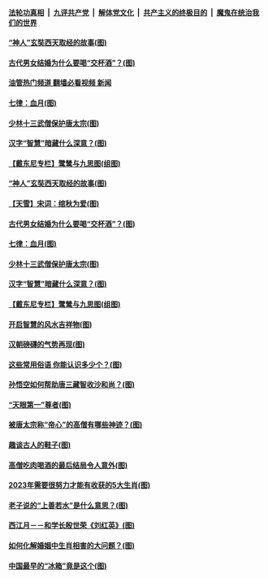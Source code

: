 ####  [法轮功真相](../../../../basic/blob/master/README.md?t=11141732) &nbsp;|&nbsp; [九评共产党](../../../../9ping.md/blob/master/README.md?t=11141732) &nbsp;|&nbsp; [解体党文化](../../../../jtdwh.md/blob/master/README.md?t=11141732)  &nbsp;|&nbsp; [共产主义的终极目的](../../../../gczydzjmd.md/blob/master/README.md?t=11141732) &nbsp;|&nbsp; [魔鬼在统治我们的世界](../../../../mgztzwmdsj.md/blob/master/README.md?t=11141732) 

#### [“神人”玄奘西天取经的故事(图)](../pages/p7/1021336.md?t=11141732) 

#### [古代男女结婚为什么要喝“交杯酒”？(图)](../pages/p7/1021356.md?t=11141732) 

#### [油管热门频道 翻墙必看视频 新闻](http://129.146.143.75:81/youtube.html?11141732)

#### [七律：血月(图)](../pages/p7/1021602.md?t=11141732) 

#### [少林十三武僧保护唐太宗(图)](../pages/p7/1019890.md?t=11141732) 

#### [汉字“智慧”暗藏什么深意？(图)](../pages/p7/1021437.md?t=11141732) 

#### [【戴东尼专栏】鹭鸶与九思图(组图)](../pages/p7/1011327.md?t=11141732) 

#### [“神人”玄奘西天取经的故事(图)](../pages/p7/1021336.md?t=11141732) 

#### [【天雪】宋词：绾秋为爱(图)](../pages/p7/1021634.md?t=11141732) 

#### [古代男女结婚为什么要喝“交杯酒”？(图)](../pages/p7/1021356.md?t=11141732) 

#### [七律：血月(图)](../pages/p7/1021602.md?t=11141732) 

#### [少林十三武僧保护唐太宗(图)](../pages/p7/1019890.md?t=11141732) 

#### [汉字“智慧”暗藏什么深意？(图)](../pages/p7/1021437.md?t=11141732) 

#### [【戴东尼专栏】鹭鸶与九思图(组图)](../pages/p7/1011327.md?t=11141732) 

#### [开启智慧的风水吉祥物(图)](../pages/p7/1018627.md?t=11141732) 

#### [汉朝磅礴的气势再现(图)](../pages/p7/1019889.md?t=11141732) 

#### [这些常用俗语 你能认识多少个？(图)](../pages/p7/1021074.md?t=11141732) 

#### [孙悟空如何帮助唐三藏智收沙和尚？(图)](../pages/p7/1019891.md?t=11141732) 

#### [“天眼第一”尊者(图)](../pages/p7/1021264.md?t=11141732) 

#### [被唐太宗称“帝心”的高僧有哪些神迹？(图)](../pages/p7/1021162.md?t=11141732) 

#### [趣谈古人的鞋子(图)](../pages/p7/1020915.md?t=11141732) 

#### [高僧吃肉喝酒的最后结局令人意外(图)](../pages/p7/1021218.md?t=11141732) 

#### [2023年需要很努力才能有收获的5大生肖(图)](../pages/p7/1021067.md?t=11141732) 

#### [老子说的“上善若水”是什么意思？(图)](../pages/p7/1021005.md?t=11141732) 

#### [西江月－－和学长殷世荣《刘红英》(图)](../pages/p7/1021303.md?t=11141732) 

#### [如何化解婚姻中生肖相害的大问题？(图)](../pages/p7/1018598.md?t=11141732) 

#### [中国最早的“冰箱”竟是这个(图)](../pages/p7/1020512.md?t=11141732) 

<img src='http://gfw-breaker.win/goodnews/indexes/p7.md' width='0px' height='0px'/>
